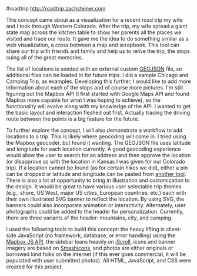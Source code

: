#roadtrip
<http://roadtrip.zachsteiner.com>

This concept came about as a visualization for a recent road trip my wife and I took through Western Colorado. After the trip, my wife spread a giant state map across the kitchen table to show her parents all the places we visited and trace our route. It gave me the idea to do something similar as a web visualization, a cross between a map and scrapbook. This tool can share our trip with friends and family and help us to relive the trip, the stops cuing all of the great memories.

The list of locations is seeded with an external custom [GEOJSON](http://geojson.org) file, so additional files can be loaded in for future trips. I did a sample Chicago and Camping Trip, as examples. Developing this further, I would like to add more information about each of the stops and of course more pictures. I'm still figuring out the Mapbox API (I first started with Google Maps API and found Mapbox more capable for what I was hoping to achieve), so the functionality will evolve along with my knowledge of the API. I wanted to get the basic layout and interaction fleshed out first. Actually tracing the driving route between the points is a big feature for the future.                        

To further explore the concept, I will also demonstrate a workflow to add locations to a trip. This is likely where geocoding will come in. I tried using the Mapbox geocoder, but found it wanting. The GEOJSON file uses latitude and longitude for each location currently. A good geocoding experience would allow the user to search for an address and then approve the location (or disapprove as with the location in Kansas I was given for our Colorado trip). If a location cannot be found (as for certain hikes we did), either a pin can be dropped or latitude and longitude can be pasted from [another tool](http://www.latlong.net). There is also a lot of opportunity to bring in illustration and customization to the design. It would be great to have various user selectable trip themes (e.g., shore, US West, major US cities, European countries, etc.) each with their own illustrated SVG banner to reflect the location. By using SVG, the banners could also incorporate animation or interactivity. Alternately, user photographs could be added to the header for personalization. Currently, there are three variants of the header: mountains, city, and camping.

I used the following tools to build this concept: the heavy lifting is client-side JavaScript (no framework, database, or error handling) using the [Mapbox JS API](https://www.mapbox.com/mapbox.js/api/), the sidebar leans heavily on [iScroll](http://iscrolljs.com), icons and banner imagery are based on [Smashicons](http://www.smashingmagazine.com/2015/07/freebie-smashicons-icon-set/), and photos are either originals or borrowed kind folks on the internet (if this ever goes commercial, it will be populated with user submitted photos). All HTML, JavaScript, and CSS were created for this project. 